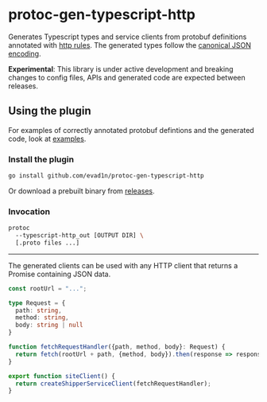 # protoc-gen-typescript-http

Generates Typescript types and service clients from protobuf definitions
annotated with
[http rules](https://github.com/googleapis/googleapis/blob/master/google/api/http.proto).
The generated types follow the
[canonical JSON encoding](https://developers.google.com/protocol-buffers/docs/proto3#json).

**Experimental**: This library is under active development and breaking changes
to config files, APIs and generated code are expected between releases.

## Using the plugin

For examples of correctly annotated protobuf defintions and the generated code,
look at [examples](./examples).

### Install the plugin

```bash
go install github.com/evad1n/protoc-gen-typescript-http
```

Or download a prebuilt binary from [releases](./releases).

### Invocation

```bash
protoc
  --typescript-http_out [OUTPUT DIR] \
  [.proto files ...]
```

______________________________________________________________________

The generated clients can be used with any HTTP client that returns a Promise
containing JSON data.

```typescript
const rootUrl = "...";

type Request = {
  path: string,
  method: string,
  body: string | null
}

function fetchRequestHandler({path, method, body}: Request) {
  return fetch(rootUrl + path, {method, body}).then(response => response.json())
}

export function siteClient() {
  return createShipperServiceClient(fetchRequestHandler);
}
```
